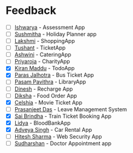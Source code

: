 # Feedback 

- [ ] [Ishwarya](ishwarya.md) - Assessment App
- [ ] [Sushmitha](sushmita.md) - Holiday Planner app
- [ ] [Lakshmi](lakshmi.md) - ShoppingApp
- [ ] [Tushant](tushant.md) - TicketApp
- [ ] [Ashwini](ashwini.md) - CateringApp
- [ ] [Priyaroja](priyaroja.md) - CharityApp
- [x] [Kiran Maddu](kiran.md) - TodoApp
- [x] [Paras Jalhotra](paras.md) - Bus Ticket App
- [ ] [Pasam Pavithra](pavithra.md) - LibraryApp
- [ ] [Dinesh](dinesh.md) - Recharge App
- [ ] [Diksha](diksha.md) - Food Order App
- [x] [Celshia](celshia.md) - Movie Ticket App
- [ ] [Prasanjeet Das](prasanjeet.md) - Leave Management System
- [x] [Sai Brindha](saibrindha.md) - Train Ticket Booking App
- [x] [Lidya](lidya.md) - BloodBankApp
- [x] [Adveya Singh](adveya.md) - Car Rental App
- [ ] [Hitesh Sharma](hitesh.md) - Web Security App
- [ ] [Sudharshan](sudharshan.md) - Doctor Appointment app
